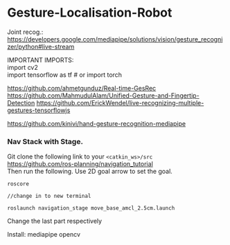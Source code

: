 # Gesture-Localisation-Robot

Joint recog.:<br />
https://developers.google.com/mediapipe/solutions/vision/gesture_recognizer/python#live-stream

IMPORTANT IMPORTS:<br />
import cv2 <br />
import tensorflow as tf  # or import torch

https://github.com/ahmetgunduz/Real-time-GesRec
https://github.com/MahmudulAlam/Unified-Gesture-and-Fingertip-Detection
https://github.com/ErickWendel/live-recognizing-multiple-gestures-tensorflowjs <br />


https://github.com/kinivi/hand-gesture-recognition-mediapipe

### Nav Stack with Stage. 
Git clone the following link to your `<catkin_ws>/src` <br />
https://github.com/ros-planning/navigation_tutorial  <br />
Then run the following. Use 2D goal arrow to set the goal.
```commandline
roscore

//change in to new terminal

roslaunch navigation_stage move_base_amcl_2.5cm.launch
```
Change the last part respectively 

Install:
mediapipe
opencv
